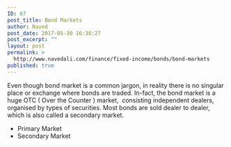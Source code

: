 ```yaml
---
ID: 67
post_title: Bond Markets
author: Naved
post_date: 2017-05-30 16:38:27
post_excerpt: ""
layout: post
permalink: >
  http://www.navedali.com/finance/fixed-income/bonds/bond-markets
published: true
---
```

Even though bond market is a common jargon, in reality there is no singular place or exchange where bonds are traded. In-fact, the bond market is a huge OTC ( Over the Counter ) market,  consisting independent dealers, organised by types of securities. Most bonds are sold dealer to dealer, which is also called a secondary market.
<ul>
 	<li>Primary Market</li>
 	<li>Secondary Market</li>
</ul>
